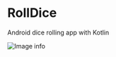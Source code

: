 # RollDice
Android dice rolling app with Kotlin

![ Image info](C:\Users\Casper\Desktop\Screenshot_1.png)
